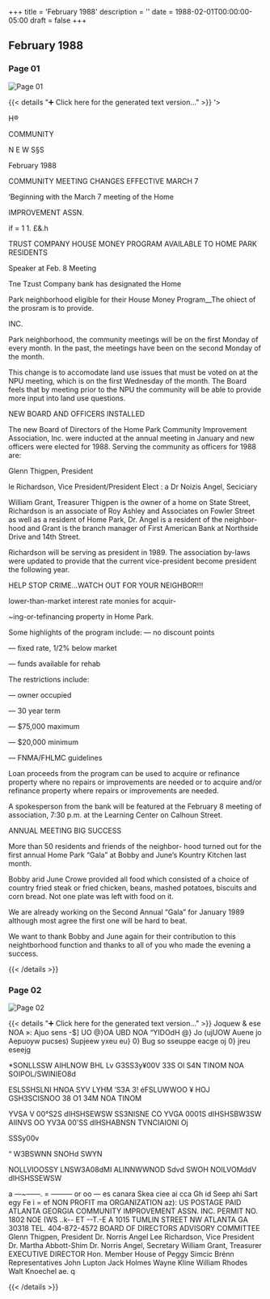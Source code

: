 +++
title = 'February 1988'
description = ''
date = 1988-02-01T00:00:00-05:00
draft = false
+++

## February 1988


### Page 01

![Page 01](/1988-02_01.jpg)

{{< details "➕ Click here for the generated text version..." >}}
‘>

H®

COMMUNITY

N E W S§S

February 1988

COMMUNITY MEETING CHANGES
EFFECTIVE MARCH 7

‘Beginning with the March 7 meeting of the Home

IMPROVEMENT ASSN.

if = 1 1. £&.h

TRUST COMPANY HOUSE MONEY
PROGRAM AVAILABLE TO HOME
PARK RESIDENTS

Speaker at Feb. 8 Meeting

Tne Tzust Company bank has designated the Home

Park neighborhood eligible for their House Money
Program__The ohiect of the prosram is to provide.

INC.

Park neighborhood, the community meetings will
be on the first Monday of every month. In the past,
the meetings have been on the second Monday of
the month.

This change is to accomodate land use issues that
must be voted on at the NPU meeting, which is on
the first Wednesday of the month. The Board feels
that by meeting prior to the NPU the community
will be able to provide more input into land use
questions.

NEW BOARD AND OFFICERS
INSTALLED

The new Board of Directors of the Home Park
Community Improvement Association, Inc. were
inducted at the annual meeting in January and new
officers were elected for 1988. Serving the
community as officers for 1988 are:

Glenn Thigpen, President

le Richardson, Vice President/President Elect
: a Dr Noizis Angel, Seciciary

William Grant, Treasurer
Thigpen is the owner of a home on State Street,
Richardson is an associate of Roy Ashley and
Associates on Fowler Street as well as a resident of
Home Park, Dr. Angel is a resident of the neighbor-
hood and Grant is the branch manager of First
American Bank at Northside Drive and 14th Street.

Richardson will be serving as president in 1989.
The association by-laws were updated to provide
that the current vice-president become president the
following year.

HELP STOP CRIME...WATCH OUT FOR
YOUR NEIGHBOR!!!

lower-than-market interest rate monies for acquir-

~ing-or-tefinancing property in Home Park.

Some highlights of the program include:
— no discount points

— fixed rate, 1/2% below market

— funds available for rehab

The restrictions include:

— owner occupied

— 30 year term

— $75,000 maximum

— $20,000 minimum

— FNMA/FHLMC guidelines

Loan proceeds from the program can be used to
acquire or refinance property where no repairs or
improvements are needed or to acquire and/or
refinance property where repairs or improvements
are needed.

A spokesperson from the bank will be featured at
the February 8 meeting of association, 7:30 p.m. at
the Learning Center on Calhoun Street.

ANNUAL MEETING BIG SUCCESS

More than 50 residents and friends of the neighbor-
hood turned out for the first annual Home Park
“Gala” at Bobby and June’s Kountry Kitchen last
month.

Bobby arid June Crowe provided all food which
consisted of a choice of country fried steak or fried
chicken, beans, mashed potatoes, biscuits and corn
bread. Not one plate was left with food on it.

We are already working on the Second Annual
“Gala” for January 1989 although most agree the
first one will be hard to beat.

We want to thank Bobby and June again for their
contribution to this neightborhood function and
thanks to all of you who made the evening a
success.


{{< /details >}}




### Page 02

![Page 02](/1988-02_02.jpg)

{{< details "➕ Click here for the generated text version..." >}}
Joquew & ese NOA »: Ajuo sens
-$] UO @}OA UBD NOA “YIDOdH @} Jo (ujUOW Auene jo Aepuoyw pucses)
Supjeew yxeu eu} 0} Bug so sseuppe eacge oj 0} jreu eseejg

*SONLLSSW AIHLNOW
BHL Lv G3SS3y¥00V 33S Ol S4N TINOM NOA SOIPOL/SWINIEO8d

ESLSSHSLNI HNOA SYV LYHM ‘S3A 3!
éFSLUWWOO ¥ HOJ GSH3SCISNOO 38 O1 34M NOA TINOM

YVSA V 00°S2S dIHSHSEWSW SS3NISNE CO YVGA 0001S dIHSHSBW3SW AIINVS OO YV3A 00'SS dIHSHABNSN TVNCIAIONI Oj

SSSy00v

“ W3BSWNN SNOHd SWYN

NOLLVIOOSSY LNSW3A08dMI ALINNWWNOD Sdvd SWOH NOILVOMddV dIHSHSSEWSW

a —~——. = ——— or oo —
es canara Skea ciee ai cca Gh id Seep ahi Sart egy Fe i = ef
NON PROFIT
ma ORGANIZATION
az): US POSTAGE PAID
ATLANTA GEORGIA
COMMUNITY IMPROVEMENT ASSN. INC. PERMIT NO. 1802
NOE (WS ..k-- ET --T.-E A
1015 TUMLIN STREET NW ATLANTA GA 30318 TEL. 404-872-4572
BOARD OF DIRECTORS ADVISORY COMMITTEE
Glenn Thigpen, President Dr. Norris Angel
Lee Richardson, Vice President Dr. Martha Abbott-Shim
Dr. Norris Angel, Secretary
William Grant, Treasurer EXECUTIVE DIRECTOR
Hon. Member House of Peggy Simcic Brénn
Representatives John Lupton
Jack Holmes
Wayne Kline
William Rhodes
Walt Knoechel
ae. q


{{< /details >}}


